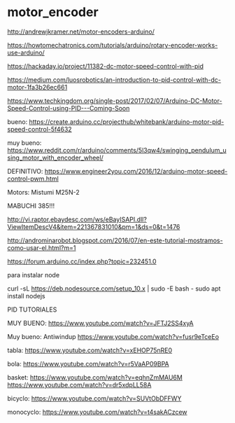 # motor_encoder


http://andrewjkramer.net/motor-encoders-arduino/

https://howtomechatronics.com/tutorials/arduino/rotary-encoder-works-use-arduino/

https://hackaday.io/project/11382-dc-motor-speed-control-with-pid

https://medium.com/luosrobotics/an-introduction-to-pid-control-with-dc-motor-1fa3b26ec661

https://www.techkingdom.org/single-post/2017/02/07/Arduino-DC-Motor-Speed-Control-using-PID---Coming-Soon

bueno: https://create.arduino.cc/projecthub/whitebank/arduino-motor-pid-speed-control-5f4632

muy bueno: https://www.reddit.com/r/arduino/comments/5l3qw4/swinging_pendulum_using_motor_with_encoder_wheel/

DEFINITIVO: https://www.engineer2you.com/2016/12/arduino-motor-speed-control-pwm.html

Motors: Mistumi M25N-2

MABUCHI 385!!!

http://vi.raptor.ebaydesc.com/ws/eBayISAPI.dll?ViewItemDescV4&item=221367831010&pm=1&ds=0&t=1476

http://androminarobot.blogspot.com/2016/07/en-este-tutorial-mostramos-como-usar-el.html?m=1

https://forum.arduino.cc/index.php?topic=232451.0


para instalar node

curl -sL https://deb.nodesource.com/setup_10.x | sudo -E bash -
sudo apt install nodejs







PID TUTORIALES

MUY BUENO: https://www.youtube.com/watch?v=JFTJ2SS4xyA

Muy bueno: Antiwindup https://www.youtube.com/watch?v=fusr9eTceEo

tabla:
https://www.youtube.com/watch?v=xEHOP75nRE0

bola:
https://www.youtube.com/watch?v=r5VaAP09BPA

basket:
https://www.youtube.com/watch?v=eqhnZmMAU6M
https://www.youtube.com/watch?v=dr5xdpLL58A

bicyclo:
https://www.youtube.com/watch?v=SUVtObDFFWY

monocyclo:
https://www.youtube.com/watch?v=t4sakACzcew
